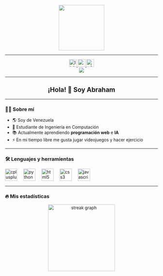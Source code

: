 <div align="center">
  <img height="150" src="https://media.giphy.com/media/M9gbBd9nbDrOTu1Mqx/giphy.gif"  />
</div>

---

<div align="center">
  <a href="https://www.linkedin.com/in/abrahan-ramirez-0b10bb368/" target="_blank">
    <img src="https://img.shields.io/static/v1?message=LinkedIn&logo=linkedin&label=&color=0077B5&logoColor=white&labelColor=&style=for-the-badge" height="25" alt="linkedin logo"  />
  </a>
  <a href="mailto:Abrahanramirez2410@gmail.com" target="_blank">
    <img src="https://img.shields.io/static/v1?message=Gmail&logo=gmail&label=&color=EA4335&logoColor=white&labelColor=&style=for-the-badge" height="25" alt="gmail logo"  />
  </a>
  <a href="https://wa.me/584120187917" target="_blank">
    <img src="https://img.shields.io/static/v1?message=WhatsApp&logo=whatsapp&label=&color=25D366&logoColor=white&labelColor=&style=for-the-badge" height="25" alt="whatsapp logo"  />
  </a>
</div>

<div align="center">
  <img src="https://visitor-badge.laobi.icu/badge?page_id=Soyabrahan.Soyabrahan&"  />
</div>

---

<h2 align="center">¡Hola! 👋 Soy Abraham</h2>

---

<h3 align="left">👨‍💻 Sobre mí</h3>

<ul>
  <li>🌎 Soy de Venezuela</li>
  <li>🔭 Estudiante de Ingeniería en Computación</li>
  <li>📚 Actualmente aprendiendo <b>programación web</b> e <b>IA</b></li>
  <li>⚡ En mi tiempo libre me gusta jugar videojuegos y hacer ejercicio</li>
</ul>

---

<h3 align="left">🛠️ Lenguajes y herramientas</h3>

<div align="left">
  <img src="https://cdn.jsdelivr.net/gh/devicons/devicon/icons/cplusplus/cplusplus-original.svg" height="40" alt="cplusplus logo"  />
  <img width="12" />
  <img src="https://cdn.jsdelivr.net/gh/devicons/devicon/icons/python/python-original.svg" height="40" alt="python logo"  />
  <img width="12" />
  <img src="https://cdn.jsdelivr.net/gh/devicons/devicon/icons/html5/html5-original.svg" height="40" alt="html5 logo"  />
  <img width="12" />
  <img src="https://cdn.jsdelivr.net/gh/devicons/devicon/icons/css3/css3-original.svg" height="40" alt="css3 logo"  />
  <img width="12" />
  <img src="https://cdn.jsdelivr.net/gh/devicons/devicon/icons/javascript/javascript-original.svg" height="40" alt="javascript logo"  />
</div>

---

<h3 align="left">🔥 Mis estadísticas</h3>

<div align="center">
  <img src="https://streak-stats.demolab.com?user=Soyabrahan&locale=es&mode=daily&theme=dark&hide_border=false&border_radius=5&order=3" height="220" alt="streak graph"  />
</div>
